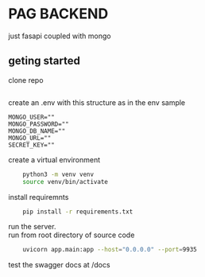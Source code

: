 #   PAG BACKEND
just fasapi coupled with mongo

## geting started
clone repo
```bash

```
create an .env with this structure as in the env sample
```
MONGO_USER=""
MONGO_PASSWORD=""
MONGO_DB_NAME=""
MONGO_URL=""
SECRET_KEY=""
```
create a virtual environment
```bash
    python3 -m venv venv
    source venv/bin/activate
```
install requiremnts
```bash
    pip install -r requirements.txt
```

run the server. <br/> run from root directory of source code
```bash
    uvicorn app.main:app --host="0.0.0.0" --port=9935
```

test the swagger docs at /docs